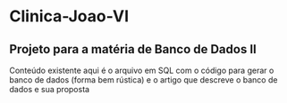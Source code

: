 # Clinica-Joao-VI
## Projeto para a matéria de Banco de Dados II
Conteúdo existente aqui é o arquivo em SQL com o código para gerar o banco de dados (forma bem rústica) e o artigo que descreve o banco de dados e sua proposta
